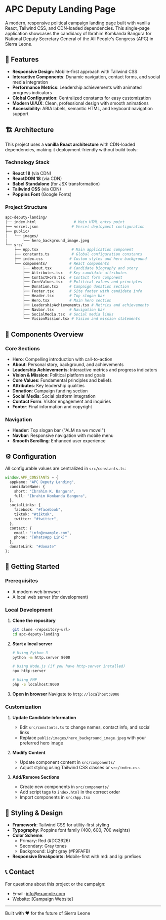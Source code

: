 # APC Deputy Landing Page

A modern, responsive political campaign landing page built with vanilla React, Tailwind CSS, and CDN-loaded dependencies. This single-page application showcases the candidacy of Ibrahim Komkanda Bangura for National Deputy Secretary General of the All People's Congress (APC) in Sierra Leone.

## 🚀 Features

- **Responsive Design**: Mobile-first approach with Tailwind CSS
- **Interactive Components**: Dynamic navigation, contact forms, and social media integration
- **Performance Metrics**: Leadership achievements with animated progress indicators
- **Global Configuration**: Centralized constants for easy customization
- **Modern UI/UX**: Clean, professional design with smooth animations
- **Accessibility**: ARIA labels, semantic HTML, and keyboard navigation support

## 🏗️ Architecture

This project uses a **vanilla React architecture** with CDN-loaded dependencies, making it deployment-friendly without build tools:

### Technology Stack

- **React 18** (via CDN)
- **ReactDOM 18** (via CDN)
- **Babel Standalone** (for JSX transformation)
- **Tailwind CSS** (via CDN)
- **Poppins Font** (Google Fonts)

### Project Structure

```bash
apc-deputy-landing/
├── index.html                 # Main HTML entry point
├── vercel.json               # Vercel deployment configuration
├── public/
│   └── images/
│       └── hero_background_image.jpeg
└── src/
    ├── App.tsx               # Main application component
    ├── constants.ts          # Global configuration constants
    ├── index.css            # Custom styles and hero background
    └── components/          # React components
        ├── About.tsx        # Candidate biography and story
        ├── Attributes.tsx   # Key candidate attributes
        ├── ContactForm.tsx  # Contact form component
        ├── CoreValues.tsx   # Political values and principles
        ├── Donation.tsx     # Campaign donation section
        ├── Footer.tsx       # Site footer with candidate info
        ├── Header.tsx       # Top slogan bar
        ├── Hero.tsx         # Main hero section
        ├── LeadershipAchievements.tsx # Metrics and achievements
        ├── Navbar.tsx       # Navigation bar
        ├── SocialMedia.tsx  # Social media links
        └── VisionMission.tsx # Vision and mission statements
```

## 🎯 Components Overview

### Core Sections

- **Hero**: Compelling introduction with call-to-action
- **About**: Personal story, background, and achievements
- **Leadership Achievements**: Interactive metrics and progress indicators
- **Vision & Mission**: Political platform and goals
- **Core Values**: Fundamental principles and beliefs
- **Attributes**: Key leadership qualities
- **Donation**: Campaign funding section
- **Social Media**: Social platform integration
- **Contact Form**: Visitor engagement and inquiries
- **Footer**: Final information and copyright

### Navigation

- **Header**: Top slogan bar ("ALM na we move!")
- **Navbar**: Responsive navigation with mobile menu
- **Smooth Scrolling**: Enhanced user experience

## ⚙️ Configuration

All configurable values are centralized in `src/constants.ts`:

```typescript
window.APP_CONSTANTS = {
  appName: "APC Deputy Landing",
  candidateName: {
    short: "Ibrahim K. Bangura",
    full: "Ibrahim Komkanda Bangura",
  },
  socialLinks: {
    facebook: "#facebook",
    tiktok: "#tiktok",
    twitter: "#twitter",
  },
  contact: {
    email: "info@example.com",
    phone: "[WhatsApp Link]"
  },
  donateLink: "#donate"
};
```

## 🚀 Getting Started

### Prerequisites

- A modern web browser
- A local web server (for development)

### Local Development

1. **Clone the repository**

   ```bash
   git clone <repository-url>
   cd apc-deputy-landing
   ```

2. **Start a local server**

   ```bash
   # Using Python 3
   python -m http.server 8000
   
   # Using Node.js (if you have http-server installed)
   npx http-server
   
   # Using PHP
   php -S localhost:8000
   ```

3. **Open in browser**
   Navigate to `http://localhost:8000`

### Customization

1. **Update Candidate Information**
   - Edit `src/constants.ts` to change names, contact info, and social links
   - Replace `public/images/hero_background_image.jpeg` with your preferred hero image

2. **Modify Content**
   - Update component content in `src/components/`
   - Adjust styling using Tailwind CSS classes or `src/index.css`

3. **Add/Remove Sections**
   - Create new components in `src/components/`
   - Add script tags to `index.html` in the correct order
   - Import components in `src/App.tsx`

## 🎨 Styling & Design

- **Framework**: Tailwind CSS for utility-first styling
- **Typography**: Poppins font family (400, 600, 700 weights)
- **Color Scheme**:
  - Primary: Red (#DC2626)
  - Secondary: Gray tones
  - Background: Light gray (#F9FAFB)
- **Responsive Breakpoints**: Mobile-first with md: and lg: prefixes

## 📞 Contact

For questions about this project or the campaign:

- Email: <info@example.com>
- Website: [Campaign Website]

---

Built with ❤️ for the future of Sierra Leone
